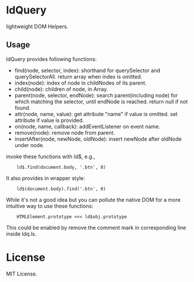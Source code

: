 # ldQuery

lightweight DOM Helpers.

## Usage

ldQuery provides following functions:

 * find(node, selector, index):
   shorthand for querySelector and querySelectorAll. return array when index is omitted.
 * index(node): index of node in childNodes of its parent.
 * child(node): children of node, in Array.
 * parent(node, selector, endNode):
   search parent(including node) for which matching the selector, until endNode is reached. return null if not found.
 * attr(node, name, value): get attribute "name" if value is omitted. set attribute if value is provided.
 * on(node, name, callback): addEventListener on event name.
 * remove(node): remove node from parent.
 * insertAfter(node, newNode, oldNode): insert newNode after oldNode under node.

invoke these functions with ld$, e.g., 

````
    ld$.find(document.body, '.btn', 0) 
````


It also provides in wrapper style:

````
    ld$(document.body).find('.btn', 0)
````


While it's not a good idea but you can pollute the native DOM for a more intuitive way to use these functions:

````
    HTMLElement.prototype <<< ld$obj.prototype
````

This could be enabled by remove the comment mark in corresponding line inside ldq.ls.



# License

MIT License.
